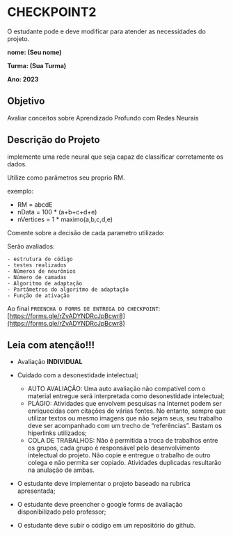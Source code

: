# CHECKPOINT2 

O estudante pode e deve modificar para atender as necessidades do projeto. 

**nome: (Seu nome)** 

**Turma: (Sua Turma)**

**Ano: 2023**

## Objetivo

Avaliar conceitos sobre Aprendizado Profundo com Redes Neurais

## Descrição do Projeto

implemente uma rede neural que seja capaz de classificar corretamente os dados.

Utilize como parâmetros seu proprio RM.

exemplo:

 - RM = abcdE
 - nData = 100 * (a+b+c+d+e)
 - nVertices = 1 * maximo(a,b,c,d,e)

Comente sobre a decisão de cada parametro utilizado:

Serão avaliados:

    - estrutura do código
    - testes realizados
    - Números de neurônios
    - Número de camadas
    - Algoritmo de adaptação
    - Partâmetros do algoritmo de adaptação
    - Função de ativação
    
Ao final ``PREENCHA O FORMS DE ENTREGA DO CHECKPOINT``: [https://forms.gle/rZvADYNDRcJpBcwr8](https://forms.gle/rZvADYNDRcJpBcwr8)



## Leia com atenção!!!

- Avaliação **INDIVIDUAL**

- Cuidado com a desonestidade intelectual; 
    - AUTO AVALIAÇÃO: Uma auto avaliação não compatível com o material entregue será interpretada como desonestidade intelectual;
    - PLÁGIO: Atividades que envolvem pesquisas na Internet podem ser enriquecidas com citações de várias fontes. No entanto, sempre que utilizar textos ou mesmo imagens que não sejam seus, seu trabalho deve ser acompanhado com um trecho de “referências”. Bastam os hiperlinks utilizados;
    - COLA DE TRABALHOS: Não é permitida a troca de trabalhos entre os grupos, cada grupo é responsável pelo desenvolvimento intelectual do projeto. Não copie e entregue o trabalho de outro colega e não permita ser copiado. Atividades duplicadas resultarão na anulação de ambas.

- O estudante deve implementar o projeto baseado na rubrica apresentada;
- O estudante deve preencher o google forms de avaliação disponibilizado pelo professor;
- O estudante deve subir o código em um repositório do github. 

